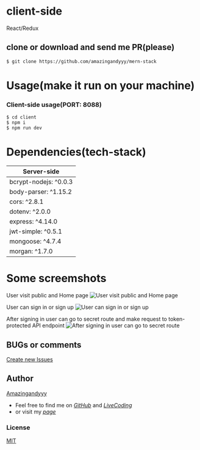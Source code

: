 # client-side
React/Redux

## clone or download and send me PR(please)
```terminal
$ git clone https://github.com/amazingandyyy/mern-stack
```

# Usage(make it run on your machine)
### Client-side usage(PORT: 8088)
```terminal
$ cd client
$ npm i
$ npm run dev
```

# Dependencies(tech-stack)
| Server-side
| ---
| bcrypt-nodejs: ^0.0.3
| body-parser: ^1.15.2
| cors: ^2.8.1
| dotenv: ^2.0.0
| express: ^4.14.0
| jwt-simple: ^0.5.1
| mongoose: ^4.7.4
| morgan: ^1.7.0

# Some screemshots

User visit public and Home page
![User visit public and Home page](http://i.imgur.com/ORCGHHY.png)

User can sign in or sign up
![User can sign in or sign up](http://i.imgur.com/rrmbU5I.png)

After signing in user can go to secret route and make request to token-protected API endpoint
![After signing in user can go to secret route](http://i.imgur.com/FzLB51u.png)

## BUGs or comments
[Create new Issues](https://github.com/amazingandyyy/mern-stack/issues)

## Author
[Amazingandyyy](amazingandyyy.github.io)
- Feel free to find me on _[GitHub](https://github.com/amazingandyyy)_ and _[LiveCoding](https://www.livecoding.tv/amazingandyyy/)_
- or visit my _[page](http://amazingandyyy.github.io/)_

### License
[MIT](https://github.com/amazingandyyy/eventbrite-api/blob/master/LICENSE)